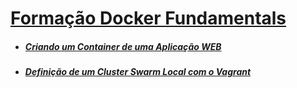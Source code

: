 # [Formação Docker Fundamentals](https://web.dio.me/track/formacao-docker-fundamentals)
- ##### [Criando um Container de uma Aplicação WEB](https://web.dio.me/project/criando-um-container-de-uma-aplicacao-web/learning/ab0654f1-b0fe-4cc6-8632-533d07887bac)

- ##### [Definição de um Cluster Swarm Local com o Vagrant](https://web.dio.me/project/definicao-de-um-cluster-swarm-local-com-o-vagrant/learning/406dc0e5-8784-466e-ae61-a460305f401d)
